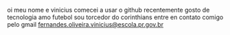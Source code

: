 oi meu nome e vinicius
comecei a usar o github recentemente
gosto de tecnologia
amo futebol sou torcedor do corinthians
entre en contato comigo pelo gmail fernandes.oliveira.vinicius@escola.pr.gov.br



